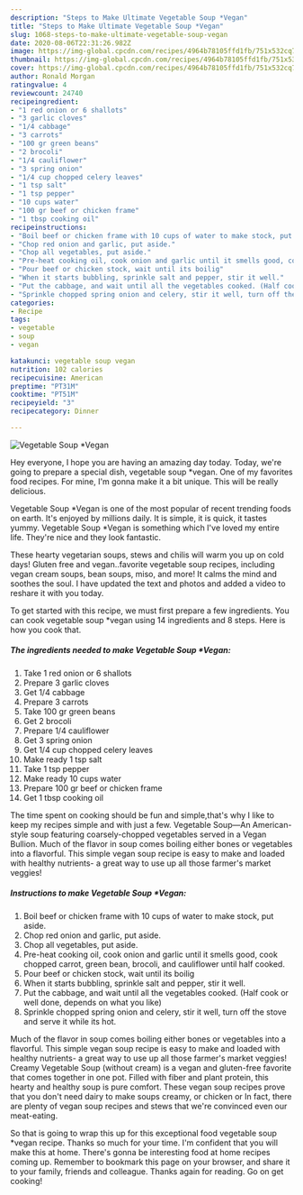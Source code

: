 ```yaml
---
description: "Steps to Make Ultimate Vegetable Soup *Vegan"
title: "Steps to Make Ultimate Vegetable Soup *Vegan"
slug: 1068-steps-to-make-ultimate-vegetable-soup-vegan
date: 2020-08-06T22:31:26.982Z
image: https://img-global.cpcdn.com/recipes/4964b78105ffd1fb/751x532cq70/vegetable-soup-vegan-recipe-main-photo.jpg
thumbnail: https://img-global.cpcdn.com/recipes/4964b78105ffd1fb/751x532cq70/vegetable-soup-vegan-recipe-main-photo.jpg
cover: https://img-global.cpcdn.com/recipes/4964b78105ffd1fb/751x532cq70/vegetable-soup-vegan-recipe-main-photo.jpg
author: Ronald Morgan
ratingvalue: 4
reviewcount: 24740
recipeingredient:
- "1 red onion or 6 shallots"
- "3 garlic cloves"
- "1/4 cabbage"
- "3 carrots"
- "100 gr green beans"
- "2 brocoli"
- "1/4 cauliflower"
- "3 spring onion"
- "1/4 cup chopped celery leaves"
- "1 tsp salt"
- "1 tsp pepper"
- "10 cups water"
- "100 gr beef or chicken frame"
- "1 tbsp cooking oil"
recipeinstructions:
- "Boil beef or chicken frame with 10 cups of water to make stock, put aside."
- "Chop red onion and garlic, put aside."
- "Chop all vegetables, put aside."
- "Pre-heat cooking oil, cook onion and garlic until it smells good, cook chopped carrot, green bean, brocoli, and cauliflower until half cooked."
- "Pour beef or chicken stock, wait until its boilig"
- "When it starts bubbling, sprinkle salt and pepper, stir it well."
- "Put the cabbage, and wait until all the vegetables cooked. (Half cook or well done, depends on what you like)"
- "Sprinkle chopped spring onion and celery, stir it well, turn off the stove and serve it while its hot."
categories:
- Recipe
tags:
- vegetable
- soup
- vegan

katakunci: vegetable soup vegan 
nutrition: 102 calories
recipecuisine: American
preptime: "PT31M"
cooktime: "PT51M"
recipeyield: "3"
recipecategory: Dinner

---
```



![Vegetable Soup *Vegan](https://img-global.cpcdn.com/recipes/4964b78105ffd1fb/751x532cq70/vegetable-soup-vegan-recipe-main-photo.jpg)

Hey everyone, I hope you are having an amazing day today. Today, we're going to prepare a special dish, vegetable soup *vegan. One of my favorites food recipes. For mine, I'm gonna make it a bit unique. This will be really delicious.

Vegetable Soup *Vegan is one of the most popular of recent trending foods on earth. It's enjoyed by millions daily. It is simple, it is quick, it tastes yummy. Vegetable Soup *Vegan is something which I've loved my entire life. They're nice and they look fantastic.

These hearty vegetarian soups, stews and chilis will warm you up on cold days! Gluten free and vegan..favorite vegetable soup recipes, including vegan cream soups, bean soups, miso, and more! It calms the mind and soothes the soul. I have updated the text and photos and added a video to reshare it with you today.


To get started with this recipe, we must first prepare a few ingredients. You can cook vegetable soup *vegan using 14 ingredients and 8 steps. Here is how you cook that.

<!--inarticleads1-->

##### The ingredients needed to make Vegetable Soup *Vegan:

1. Take 1 red onion or 6 shallots
1. Prepare 3 garlic cloves
1. Get 1/4 cabbage
1. Prepare 3 carrots
1. Take 100 gr green beans
1. Get 2 brocoli
1. Prepare 1/4 cauliflower
1. Get 3 spring onion
1. Get 1/4 cup chopped celery leaves
1. Make ready 1 tsp salt
1. Take 1 tsp pepper
1. Make ready 10 cups water
1. Prepare 100 gr beef or chicken frame
1. Get 1 tbsp cooking oil


The time spent on cooking should be fun and simple,that&#39;s why I like to keep my recipes simple and with just a few. Vegetable Soup—An American-style soup featuring coarsely-chopped vegetables served in a Vegan Bullion. Much of the flavor in soup comes boiling either bones or vegetables into a flavorful. This simple vegan soup recipe is easy to make and loaded with healthy nutrients- a great way to use up all those farmer&#39;s market veggies! 

<!--inarticleads2-->

##### Instructions to make Vegetable Soup *Vegan:

1. Boil beef or chicken frame with 10 cups of water to make stock, put aside.
1. Chop red onion and garlic, put aside.
1. Chop all vegetables, put aside.
1. Pre-heat cooking oil, cook onion and garlic until it smells good, cook chopped carrot, green bean, brocoli, and cauliflower until half cooked.
1. Pour beef or chicken stock, wait until its boilig
1. When it starts bubbling, sprinkle salt and pepper, stir it well.
1. Put the cabbage, and wait until all the vegetables cooked. (Half cook or well done, depends on what you like)
1. Sprinkle chopped spring onion and celery, stir it well, turn off the stove and serve it while its hot.


Much of the flavor in soup comes boiling either bones or vegetables into a flavorful. This simple vegan soup recipe is easy to make and loaded with healthy nutrients- a great way to use up all those farmer&#39;s market veggies! Creamy Vegetable Soup (without cream) is a vegan and gluten-free favorite that comes together in one pot. Filled with fiber and plant protein, this hearty and healthy soup is pure comfort. These vegan soup recipes prove that you don&#39;t need dairy to make soups creamy, or chicken or In fact, there are plenty of vegan soup recipes and stews that we&#39;re convinced even our meat-eating. 

So that is going to wrap this up for this exceptional food vegetable soup *vegan recipe. Thanks so much for your time. I'm confident that you will make this at home. There's gonna be interesting food at home recipes coming up. Remember to bookmark this page on your browser, and share it to your family, friends and colleague. Thanks again for reading. Go on get cooking!
